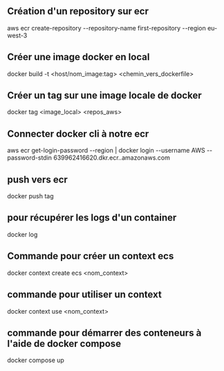 ## Création d'un repository sur ecr
aws ecr create-repository --repository-name first-repository --region eu-west-3

## Créer une image docker en local
docker build -t <host/nom_image:tag> <chemin_vers_dockerfile>

## Créer un tag sur une image locale de docker 
docker tag <image_local> <repos_aws>

## Connecter docker cli à notre ecr
aws ecr get-login-password --region <region> | docker login --username AWS --password-stdin 639962416620.dkr.ecr.<region>.amazonaws.com

## push vers ecr
docker push tag

## pour récupérer les logs d'un container
docker log <id Ou nom container>

## Commande pour créer un context ecs
docker context create ecs <nom_context>

## commande pour utiliser un context
docker context use <nom_context>

## commande pour démarrer des conteneurs à l'aide de docker compose
docker compose up